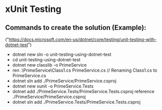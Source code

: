 # xUnit Testing



## Commands to create the solution (Example): 
("https://docs.microsoft.com/en-us/dotnet/core/testing/unit-testing-with-dotnet-test")

* dotnet new sln -o unit-testing-using-dotnet-test
* cd unit-testing-using-dotnet-test
* dotnet new classlib -o PrimeService
* ren .\PrimeService\Class1.cs PrimeService.cs // Renaming Class1.cs to PrimeService.cs
* dotnet sln add ./PrimeService/PrimeService.csproj
* dotnet new xunit -o PrimeService.Tests
* dotnet add ./PrimeService.Tests/PrimeService.Tests.csproj reference ./PrimeService/PrimeService.csproj
* dotnet sln add ./PrimeService.Tests/PrimeService.Tests.csproj